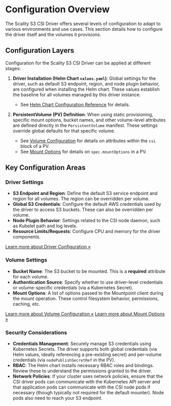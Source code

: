 # Configuration Overview

The Scality S3 CSI Driver offers several levels of configuration to adapt to various environments and use cases. This section details how to configure the driver itself and the volumes it provisions.

## Configuration Layers

Configuration for the Scality S3 CSI Driver can be applied at different stages:

1. **Driver Installation (Helm Chart `values.yaml`)**:
    Global settings for the driver, such as default S3 endpoint, region, and node plugin behavior, are configured when installing the Helm chart. These values establish the baseline for all volumes
    managed by this driver instance.
    - See [Helm Chart Configuration Reference](../concepts-and-reference/helm-chart-configuration-reference.md) for details.

2. **PersistentVolume (PV) Definition**:
    When using static provisioning, specific mount options, bucket names, and other volume-level attributes are defined directly in the `PersistentVolume` manifest.
    These settings override global defaults for that specific volume.
    - See [Volume Configuration](volume-configuration.md) for details on attributes within the `csi` block of a PV.
    - See [Mount Options](mount-options.md) for details on `spec.mountOptions` in a PV.

## Key Configuration Areas

### Driver Settings

- **S3 Endpoint and Region**: Define the default S3 service endpoint and region for all volumes. The region can be overridden per volume.
- **Global S3 Credentials**: Configure the default AWS credentials used by the driver to access S3 buckets. These can also be overridden per volume.
- **Node Plugin Behavior**: Settings related to the CSI node daemon, such as Kubelet path and log levels.
- **Resource Limits/Requests**: Configure CPU and memory for the driver components.

[Learn more about Driver Configuration &raquo;](../concepts-and-reference/helm-chart-configuration-reference.md)

### Volume Settings

- **Bucket Name**: The S3 bucket to be mounted. This is a **required** attribute for each volume.
- **Authentication Source**: Specify whether to use driver-level credentials or volume-specific credentials (via a Kubernetes Secret).
- **Mount Options**: A list of options passed to the Mountpoint client during the mount operation. These control filesystem behavior, permissions, caching, etc.

[Learn more about Volume Configuration &raquo;](volume-configuration.md)
[Learn more about Mount Options &raquo;](mount-options.md)

### Security Considerations

- **Credentials Management**: Securely manage S3 credentials using Kubernetes Secrets. The driver supports both global credentials (via Helm values, ideally referencing a pre-existing secret) and
  per-volume credentials (via `nodePublishSecretRef` in the PV).
- **RBAC**: The Helm chart installs necessary RBAC roles and bindings. Review these to understand the permissions granted to the driver.
- **Network Policies**: If your cluster uses network policies, ensure that the CSI driver pods can communicate with the Kubernetes API server and that application pods can communicate with the CSI node
  pods if necessary (though typically not required for the default mounter). Node pods also need to reach your S3 endpoint.
